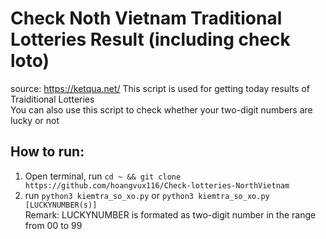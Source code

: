 # Check Noth Vietnam Traditional Lotteries Result (including check loto)
source: https://ketqua.net/
This script is used for getting today results of Traiditional Lotteries<br>
You can also use this script to check whether your two-digit numbers are lucky or not 

## How to run:
1. Open terminal, run ```cd ~ && git clone https://github.com/hoangvux116/Check-lotteries-NorthVietnam```
2. run ```python3 kiemtra_so_xo.py``` or ```python3 kiemtra_so_xo.py [LUCKYNUMBER(s)]```<br>
Remark: LUCKYNUMBER is formated as two-digit number in the range from 00 to 99
